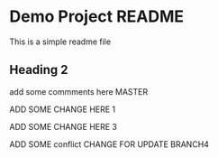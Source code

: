 # Demo Project README

This is a simple readme file

## Heading 2

add some commments here MASTER

ADD SOME CHANGE HERE 1

ADD SOME CHANGE HERE 3

ADD SOME conflict CHANGE FOR UPDATE BRANCH4

